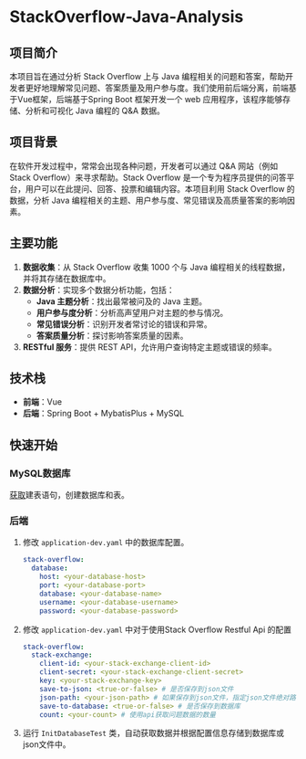 # StackOverflow-Java-Analysis

## 项目简介

本项目旨在通过分析 Stack Overflow 上与 Java 编程相关的问题和答案，帮助开发者更好地理解常见问题、答案质量及用户参与度。我们使用前后端分离，前端基于Vue框架，后端基于Spring Boot 框架开发一个 web 应用程序，该程序能够存储、分析和可视化 Java 编程的 Q&A 数据。

## 项目背景

在软件开发过程中，常常会出现各种问题，开发者可以通过 Q&A 网站（例如 Stack Overflow）来寻求帮助。Stack Overflow 是一个专为程序员提供的问答平台，用户可以在此提问、回答、投票和编辑内容。本项目利用 Stack Overflow 的数据，分析 Java 编程相关的主题、用户参与度、常见错误及高质量答案的影响因素。

## 主要功能

1. **数据收集**：从 Stack Overflow 收集 1000 个与 Java 编程相关的线程数据，并将其存储在数据库中。
2. **数据分析**：实现多个数据分析功能，包括：
   - **Java 主题分析**：找出最常被问及的 Java 主题。
   - **用户参与度分析**：分析高声望用户对主题的参与情况。
   - **常见错误分析**：识别开发者常讨论的错误和异常。
   - **答案质量分析**：探讨影响答案质量的因素。
3. **RESTful 服务**：提供 REST API，允许用户查询特定主题或错误的频率。

## 技术栈

- **前端**：Vue
- **后端**：Spring Boot + MybatisPlus + MySQL

## 快速开始

### MySQL数据库

[获取](sql/table.sql)建表语句，创建数据库和表。

### 后端

1. 修改 `application-dev.yaml` 中的数据库配置。

   ```yaml
   stack-overflow:
     database:
       host: <your-database-host>
       port: <your-database-port>
       database: <your-database-name>
       username: <your-database-username>
       password: <your-database-password>
   ```

2. 修改 `application-dev.yaml` 中对于使用Stack Overflow Restful Api 的配置

   ```yaml
   stack-overflow:
     stack-exchange:
       client-id: <your-stack-exchange-client-id>
       client-secret: <your-stack-exchange-client-secret>
       key: <your-stack-exchange-key>
       save-to-json: <true-or-false> # 是否保存到json文件
       json-path: <your-json-path> # 如果保存到json文件，指定json文件绝对路径
       save-to-database: <true-or-false> # 是否保存到数据库
       count: <your-count> # 使用api获取问题数据的数量   
   ```

3. 运行 `InitDatabaseTest` 类，自动获取数据并根据配置信息存储到数据库或json文件中。
